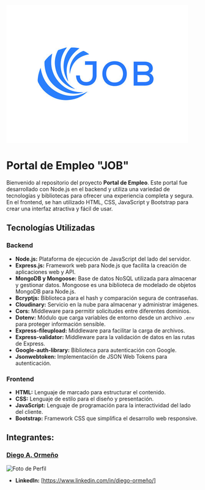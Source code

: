 ![Vista Previa del Portal](https://github.com/No-Country/c15-11-n-node-react/blob/main/frontend/assets/joblogo.jpg)

# Portal de Empleo "JOB"

Bienvenido al repositorio del proyecto **Portal de Empleo**. Este portal fue desarrollado con Node.js en el backend y utiliza una variedad de tecnologías y bibliotecas para ofrecer una experiencia completa y segura. En el frontend, se han utilizado HTML, CSS, JavaScript y Bootstrap para crear una interfaz atractiva y fácil de usar.

## Tecnologías Utilizadas

### Backend
- **Node.js:** Plataforma de ejecución de JavaScript del lado del servidor.
- **Express.js:** Framework web para Node.js que facilita la creación de aplicaciones web y API.
- **MongoDB y Mongoose:** Base de datos NoSQL utilizada para almacenar y gestionar datos. Mongoose es una biblioteca de modelado de objetos MongoDB para Node.js.
- **Bcryptjs:** Biblioteca para el hash y comparación segura de contraseñas.
- **Cloudinary:** Servicio en la nube para almacenar y administrar imágenes.
- **Cors:** Middleware para permitir solicitudes entre diferentes dominios.
- **Dotenv:** Módulo que carga variables de entorno desde un archivo `.env` para proteger información sensible.
- **Express-fileupload:** Middleware para facilitar la carga de archivos.
- **Express-validator:** Middleware para la validación de datos en las rutas de Express.
- **Google-auth-library:** Biblioteca para autenticación con Google.
- **Jsonwebtoken:** Implementación de JSON Web Tokens para autenticación.

### Frontend
- **HTML:** Lenguaje de marcado para estructurar el contenido.
- **CSS:** Lenguaje de estilo para el diseño y presentación.
- **JavaScript:** Lenguaje de programación para la interactividad del lado del cliente.
- **Bootstrap:** Framework CSS que simplifica el desarrollo web responsive.



## Integrantes:

### [Diego A. Ormeño](https://github.com/rijmjada)
![Foto de Perfil](https://avatars.githubusercontent.com/u/72719844?s=400&u=45570604d00221e6b17818a08a4601009d44b971&v=4)

- **LinkedIn:** [https://www.linkedin.com/in/diego-ormeño/]